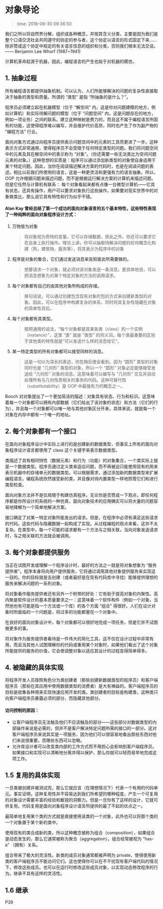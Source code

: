 # 对象导论
>time: 2018-06-30 09:36:50

我们之所以将自然界分解，组织成各种概念，并按其含义分类，主要是因为我们是整个口语交流社会共同遵守的协定的参与者，这个协定以语言的形式固定下来……除非赞成这个协定中规定的有关语言信息的组织和分类，否则我们根本无法交谈。  
—— Benjamin Lee Whorf (1987~1941)


计算机革命起源于机器，因此，编程语言的产生也始于对机器的模仿。

## 1. 抽象过程
所有编程语言都提供抽象机制。可以认为，人们所能够解决的问题的复杂性直接取决于抽象的类型和质量。所谓的 “类型” 是指 “所抽象的是什么？”。

程序员必须建立起在机器模型（位于 “解空间” 内，这是你对问题建模的地方，例如计算机）和实际待解问题的模型（位于 “问题空间” 内，这是问题存在的地方，例如一项业务）之间的联系。建立这种映射是费力的，而且这不属于编程语言所固有的功能，这使得程序难以编写，并且维护代价高昂，同时也产生了作为副产物的 “编程方法” 行业。

面向对象方式通过向程序员提供表示问题空间中的元素的工具而更进了一步。这种表示方式非常通用，使得程序员不会受限于任何特定类型的问题。我们将问题空间中的元素及其在解空间中的表示称为 “对象”。（你还需要一些无法类比为空间问题元素的对象。）这种思想的实质是：程序可以通过添加新类型的对象使自身适用于某个特定问题。因此，当你在阅读描述解决方案的代码时，也是在阅读问题的表述。相比以前我们所使用的语言，这是一种更灵活和更强有力的语言抽象。所以， OOP 允许根据问题来描述问题，而不是根据运行解决方案的计算机来描述问题。但是它任然与计算机有联系： 每个对象看起来都有点像一台微型计算机——它具有状态，还具有操作，用户可以要求对象执行这些操作。如果要对现实世界中的对象做类比，那么说它具有特性和行为似乎不错。

#### Alan Kay 曾经总结了第一个成功的面向对象语言的五个基本特性，这些特性表现了一种纯粹的面向对象程序设计方式：
1. 万物皆为对象
    >将对象视为奇特的变量，它可以存储数据，除此之外，你还可以要求它在自身上执行操作。理论上讲，你可以抽取待解决问题的任何概念化构建（狗，建筑物、服务等），将其表示为程序中的对象
1. 程序是对象的集合，它们通过发送消息来告知彼此所需要做的。
    >想要请求一个对象，就必须对该对象发送一条消息。更具体地说，可以把消息想象为对某个特定对象的方法的调用请求。
1. 每个对象都有自己的由其他对象所构成的存储。
    >换句话说，可以通过创建包含现有对象的包的方式来创建新类型的对象。因此，可以在程序中构建复杂的体系，同时将其复杂性隐藏在对象的简单性背后。
1. 每个对象都有其类型。
    >按照通用的说法，“每个对象都是其某各类（class）的一个实例（instance）”，这里 “类” 就是 “类型” 的同义词。每个类最重要的区别于其他类的特性就是“可以发送什么样的消息给它”。
1. 某一特定类型的所有对象都可以接受同样的消息。
    >这是一句以为深长的表述，你在稍后便会看到。因为 “圆形” 类型的对象同时也是 “几何形” 类型的对象，所以一个 “圆形” 对象必定能够接受发送给 “几何形” 对象的消息。这意味着可以编写与 “几何形” 交互并自动处理所有与几何性质相关的事务的代码。这种可替代性（substitutability）是 OOP 中最强有力的概念之一。

Booch 对对象提出了一个更加简洁的描述：对象具有状态、行为和标识。这意味着每一个对象都可以拥有内部数据（它们给出了该对象的状态）和方法（它们的行为），并且每一个对象都可以唯一地与其他对象区分开来，具体来说，就是每一个对象在内存中都有一个唯一的地址。
## 2. 每个对象都有一个接口

在面向对象程序设计中实际上进行的是创建新的数据类型，但事实上所有的面向对象程序设计语言都使用了 class 这个关键字来表示数据类型。

类描述了具有相同特性（数据元素）和行为（功能）的对象集合，一个类实际上就是一个数据类型。程序员通过定义类来适应问题，而不再被迫只能使用现有的用来表示机器中的存储单元的数据类型。可以根据需求，通过添加新的数据类型来扩展编程语言。编程系统欣然接受新的类，并且像对待内置类型一样地照管它们和进行类型检查。

面向对象方法并不是仅局限于构建仿真程序。无论你是否赞成一下观点，即任何程序都是你所设计的系统的一种仿真，面向对象技术的应用确实可以将大量的问题容易地降解为一个简单地解决方案。

接口确定了对某一特定对象所能发出的请求。但是，在程序中必须有满足这些请求的代码。这些代码与隐藏数据一起构成了实现。从过程编程的观点来看，这并不太复杂。在类型中，每一个可能的请求都有一个方法与之相关联，当向对象发送请求时，与之相关联的方法就会被调用。

## 3. 每个对象都提供服务

当正在试图开发或理解一个程序设计时，最好的方法之一就是将对象想象为 “服务提供者”。程序本身将向用户提供服务，它将通过调用其他对象提供服务来实现这一目的。你的目标就是去创建（或者最好是在现有代码库中寻找）能够提供理想的服务来解决问题的一系列对象。

将对象看作服务提供者还有另外一个附带的好处：它有助于提高对象的内聚性。高内聚是软件设计的基本质量要求之一：这意味着一个软件构件（例如一个对象，当然他也有可能是指一个方法或一个库）的各个方面 “组合” 得很好。人们在设计对象时所面临的一个问题是，将过多的功能都塞在一个对象中。

在良好的面向对象设计中，每个对象都可以很好地完成一项任务，但是它并不试图做更多的事。

将对象作为服务提供者看待是一件伟大的简化工具，这不仅在设计过程中非常有用，而且当其他人试图理解你的代码或重用某个对象时，如果他们看出了这个对象所能提供的服务的价值，它会使调整对象以适应其设计的过程变得简单得多。

## 4. 被隐藏的具体实现

将程序开发人员按照角色分为类创建者（那些创建新数据类型的程序员）和客户端程序员（那些在其应用中使用数据类型的消费者）是大有裨益的。客户端程序员的目标是收集各种用来实现快速应用开发的类。类创建者的目标是构建类，这种类只向客户端程序员暴露必须的部分，而隐藏其他部分。

#### 访问控制的原因：
* 让客户端程序员无法触及他们不应该触及的部分——这些部分对数据类型的内部操作来说是必需的，但并不是客户解决特定问题所需的接口的一部分。这对客户端程序员来说其实是一项服务，因为他们可以很容易地看出那些东西对他们来说很重要，而哪些东西可以忽略。
* 允许库设计者可以改变类内部的工作方式而不用担心会影响到客户端程序员。如果接口和实现可以清晰地分离并得以保护，那么你就可以轻而易举地完成这项工作。

## 1.5 复用的具体实现
一旦类被创建并被测试完，那么它就应该（在理想情况下）代表一个有用的代码单元。事实证明，这种复用性并不容易达到我们所希望的哪种程度，产生一个可复用的对象设计需要丰富的经验和敏锐的洞察力。但是一旦你有了这样的设计，它就可供复用。代码复用是面向对象程序设计语言所提供的最了不起的优点之一。

最简单地复用某个类的方式就是直接使用该类的一个对象，此外也可以将那个类的一个对象置于某个新的类中。

使用现有的类合成新的类，所以这种概念被称为组合（composition），如果组合是动态发生的，那么它通常被称为聚合（aggregation）。组合经常被视为 “has-a” （拥有）关系。

组合带来了极大的灵活性。新类的成员对象通常都被声明为 private，使得使用新类的客户端程序员不能访问它们。这也使得你可以在不干扰现有客户端代码的情况下，修改这些成员。也可以在运行时修改这些成员对象，以实现动态修改程序的行为。继承不具有这样的灵活性。

## 1.6 继承

P39